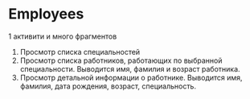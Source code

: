 # Employees

1 активити и много фрагментов

1. Просмотр списка специальностей
2. Просмотр списка работников, работающих по выбранной специальности.
Выводится имя, фамилия и возраст работника.
3. Просмотр детальной информации о работнике.
Выводится имя, фамилия, дата рождения, возраст, специальность.


